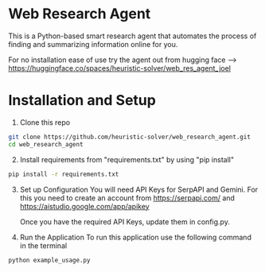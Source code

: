# Web Research Agent 

This is a Python-based smart research agent that automates the process of finding and summarizing information online for you. 

For no installation ease of use try the agent out from hugging face --> https://huggingface.co/spaces/heuristic-solver/web_res_agent_joel 

# Installation and Setup 

1. Clone this repo
```bash
git clone https://github.com/heuristic-solver/web_research_agent.git
cd web_research_agent
```
2. Install requirements from "requirements.txt" by using "pip install"

```bash
pip install -r requirements.txt
```

3. Set up Configuration
   You will need API Keys for SerpAPI and Gemini. For this you need to create an account from https://serpapi.com/ and https://aistudio.google.com/app/apikey

   Once you have the required API Keys, update them in config.py.

4. Run the Application
   To run this application use the following command in the terminal

```bash
python example_usage.py
```

   

